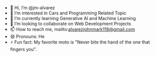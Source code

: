 - 👋 Hi, I’m @jm-alvarez
- 👀 I’m interested in Cars and Programming Related Topic
- 🌱 I’m currently learning Generative AI and Machine Learning
- 💞️ I’m looking to collaborate on Web Development Projects
- 📫 How to reach me, mailto:alvarezjohnmark118@gmail.com
- 😄 Pronouns: He
- ⚡ Fun fact: My favorite moto is "Never bite the hand of the one that fingers you".

<!---
jm-alvarez/jm-alvarez is a ✨ special ✨ repository because its `README.md` (this file) appears on your GitHub profile.
You can click the Preview link to take a look at your changes.
--->
